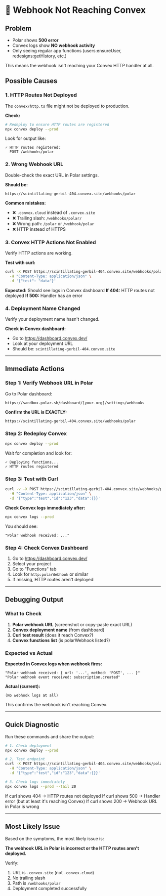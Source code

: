 # 🚨 Webhook Not Reaching Convex

## Problem
- Polar shows **500 error**
- Convex logs show **NO webhook activity**
- Only seeing regular app functions (users:ensureUser, redesigns:getHistory, etc.)

This means the webhook isn't reaching your Convex HTTP handler at all.

## Possible Causes

### 1. HTTP Routes Not Deployed
The `convex/http.ts` file might not be deployed to production.

**Check:**
```bash
# Redeploy to ensure HTTP routes are registered
npx convex deploy --prod
```

Look for output like:
```
✓ HTTP routes registered:
  POST /webhooks/polar
```

### 2. Wrong Webhook URL
Double-check the exact URL in Polar settings.

**Should be:**
```
https://scintillating-gerbil-404.convex.site/webhooks/polar
```

**Common mistakes:**
- ❌ `.convex.cloud` instead of `.convex.site`
- ❌ Trailing slash: `/webhooks/polar/`
- ❌ Wrong path: `/polar` or `/webhook/polar`
- ❌ HTTP instead of HTTPS

### 3. Convex HTTP Actions Not Enabled
Verify HTTP actions are working.

**Test with curl:**
```bash
curl -X POST https://scintillating-gerbil-404.convex.site/webhooks/polar \
  -H "Content-Type: application/json" \
  -d '{"test": "data"}'
```

**Expected:** Should see logs in Convex dashboard
**If 404:** HTTP routes not deployed
**If 500:** Handler has an error

### 4. Deployment Name Changed
Verify your deployment name hasn't changed.

**Check in Convex dashboard:**
- Go to https://dashboard.convex.dev/
- Look at your deployment URL
- Should be: `scintillating-gerbil-404.convex.site`

---

## Immediate Actions

### Step 1: Verify Webhook URL in Polar

Go to Polar dashboard:
```
https://sandbox.polar.sh/dashboard/[your-org]/settings/webhooks
```

**Confirm the URL is EXACTLY:**
```
https://scintillating-gerbil-404.convex.site/webhooks/polar
```

### Step 2: Redeploy Convex

```bash
npx convex deploy --prod
```

Wait for completion and look for:
```
✓ Deploying functions...
✓ HTTP routes registered
```

### Step 3: Test with Curl

```bash
curl -v -X POST https://scintillating-gerbil-404.convex.site/webhooks/polar \
  -H "Content-Type: application/json" \
  -d '{"type":"test","id":"123","data":{}}'
```

**Check Convex logs immediately after:**
```bash
npx convex logs --prod
```

You should see:
```
"Polar webhook received: ..."
```

### Step 4: Check Convex Dashboard

1. Go to https://dashboard.convex.dev/
2. Select your project
3. Go to "Functions" tab
4. Look for `http:polarWebhook` or similar
5. If missing, HTTP routes aren't deployed

---

## Debugging Output

### What to Check

1. **Polar webhook URL** (screenshot or copy-paste exact URL)
2. **Convex deployment name** (from dashboard)
3. **Curl test result** (does it reach Convex?)
4. **Convex functions list** (is polarWebhook listed?)

### Expected vs Actual

**Expected in Convex logs when webhook fires:**
```
"Polar webhook received: { url: '...', method: 'POST', ... }"
"Polar webhook event received: subscription.created"
```

**Actual (current):**
```
(No webhook logs at all)
```

This confirms the webhook isn't reaching Convex.

---

## Quick Diagnostic

Run these commands and share the output:

```bash
# 1. Check deployment
npx convex deploy --prod

# 2. Test endpoint
curl -X POST https://scintillating-gerbil-404.convex.site/webhooks/polar \
  -H "Content-Type: application/json" \
  -d '{"type":"test","id":"123","data":{}}'

# 3. Check logs immediately
npx convex logs --prod --tail 20
```

If curl shows 404 → HTTP routes not deployed
If curl shows 500 → Handler error (but at least it's reaching Convex)
If curl shows 200 → Webhook URL in Polar is wrong

---

## Most Likely Issue

Based on the symptoms, the most likely issue is:

**The webhook URL in Polar is incorrect or the HTTP routes aren't deployed.**

Verify:
1. URL is `.convex.site` (not `.convex.cloud`)
2. No trailing slash
3. Path is `/webhooks/polar`
4. Deployment completed successfully
